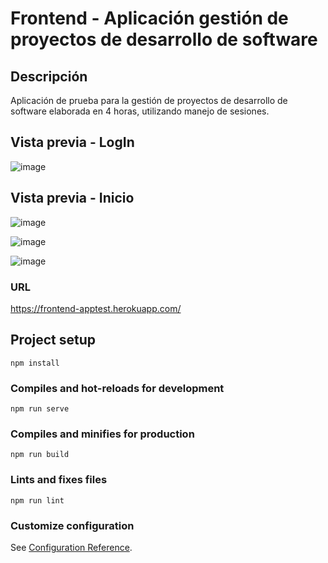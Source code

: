 # Frontend - Aplicación gestión de proyectos de desarrollo de software

## Descripción
Aplicación de prueba para la gestión de proyectos de desarrollo de software elaborada en 4 horas, utilizando manejo de sesiones.

## Vista previa - LogIn

![image](https://user-images.githubusercontent.com/67478427/133283324-64b590a1-04ee-424d-8c2f-bd70866bf618.png)

## Vista previa - Inicio

![image](https://user-images.githubusercontent.com/67478427/133283498-cece44b6-365a-47b1-92b8-342246732878.png)

![image](https://user-images.githubusercontent.com/67478427/133283850-470fdee5-79d5-416b-ac34-e32ff60f3fd9.png)

![image](https://user-images.githubusercontent.com/67478427/133283917-0a23db40-3e79-4edf-aa78-c3505377ac59.png)

### URL
https://frontend-apptest.herokuapp.com/



## Project setup
```
npm install
```

### Compiles and hot-reloads for development
```
npm run serve
```

### Compiles and minifies for production
```
npm run build
```

### Lints and fixes files
```
npm run lint
```

### Customize configuration
See [Configuration Reference](https://cli.vuejs.org/config/).
